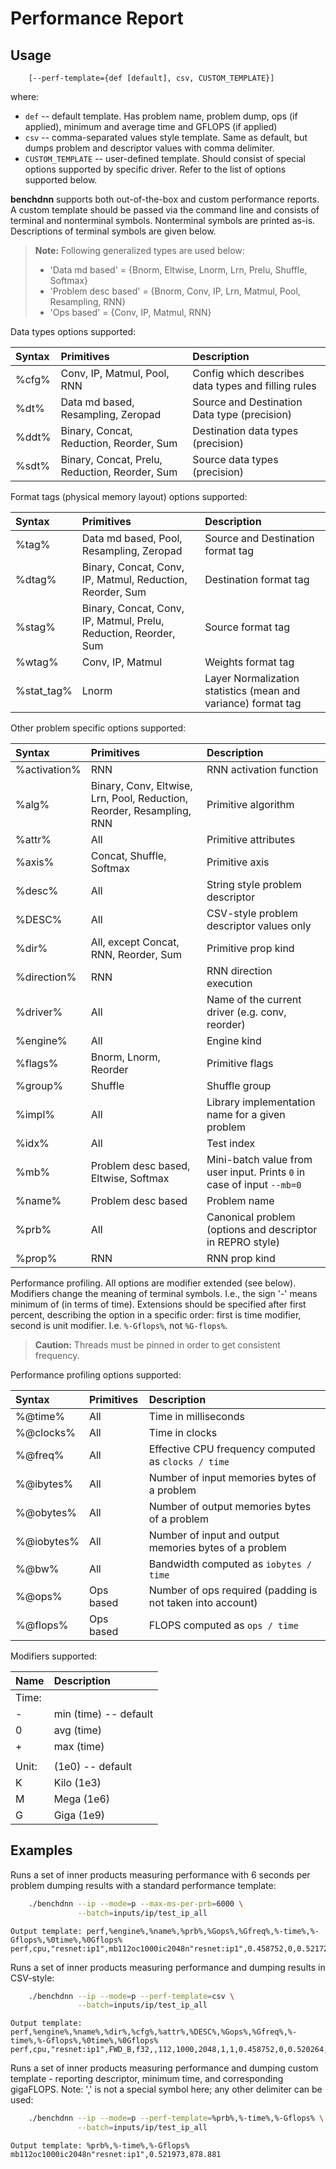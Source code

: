 # Performance Report

## Usage
```
    [--perf-template={def [default], csv, CUSTOM_TEMPLATE}]
```

where:
 - `def` -- default template. Has problem name, problem dump, ops (if applied),
          minimum and average time and GFLOPS (if applied)
 - `csv` -- comma-separated values style template. Same as default, but dumps
          problem and descriptor values with comma delimiter.
 - `CUSTOM_TEMPLATE` -- user-defined template. Should consist of special options
                      supported by specific driver. Refer to the list of
                      options supported below.


**benchdnn** supports both out-of-the-box and custom performance reports.
A custom template should be passed via the command line and consists of terminal
and nonterminal symbols. Nonterminal symbols are printed as-is. Descriptions of
terminal symbols are given below.

> **Note:** Following generalized types are used below:
>
> * 'Data md based' = {Bnorm, Eltwise, Lnorm, Lrn, Prelu, Shuffle, Softmax}
> * 'Problem desc based' = {Bnorm, Conv, IP, Lrn, Matmul, Pool, Resampling, RNN}
> * 'Ops based' = {Conv, IP, Matmul, RNN}

Data types options supported:

| Syntax | Primitives                                     | Description
| :--    | :--                                            | :--
| %cfg%  | Conv, IP, Matmul, Pool, RNN                    | Config which describes data types and filling rules
| %dt%   | Data md based, Resampling, Zeropad             | Source and Destination Data type (precision)
| %ddt%  | Binary, Concat, Reduction, Reorder, Sum        | Destination data types (precision)
| %sdt%  | Binary, Concat, Prelu, Reduction, Reorder, Sum | Source data types (precision)

Format tags (physical memory layout) options supported:

| Syntax     | Primitives                                                       | Description
| :--        | :--                                                              | :--
| %tag%      | Data md based, Pool, Resampling, Zeropad                         | Source and Destination format tag
| %dtag%     | Binary, Concat, Conv, IP, Matmul, Reduction, Reorder, Sum        | Destination format tag
| %stag%     | Binary, Concat, Conv, IP, Matmul, Prelu, Reduction, Reorder, Sum | Source format tag
| %wtag%     | Conv, IP, Matmul                                                 | Weights format tag
| %stat_tag% | Lnorm                                                            | Layer Normalization statistics (mean and variance) format tag

Other problem specific options supported:

| Syntax       | Primitives                                                            | Description
| :--          | :--                                                                   | :--
| %activation% | RNN                                                                   | RNN activation function
| %alg%        | Binary, Conv, Eltwise, Lrn, Pool, Reduction, Reorder, Resampling, RNN | Primitive algorithm
| %attr%       | All                                                                   | Primitive attributes
| %axis%       | Concat, Shuffle, Softmax                                              | Primitive axis
| %desc%       | All                                                                   | String style problem descriptor
| %DESC%       | All                                                                   | CSV-style problem descriptor values only
| %dir%        | All, except Concat, RNN, Reorder, Sum                                 | Primitive prop kind
| %direction%  | RNN                                                                   | RNN direction execution
| %driver%     | All                                                                   | Name of the current driver (e.g. conv, reorder)
| %engine%     | All                                                                   | Engine kind
| %flags%      | Bnorm, Lnorm, Reorder                                                 | Primitive flags
| %group%      | Shuffle                                                               | Shuffle group
| %impl%       | All                                                                   | Library implementation name for a given problem
| %idx%        | All                                                                   | Test index
| %mb%         | Problem desc based, Eltwise, Softmax                                  | Mini-batch value from user input. Prints `0` in case of input `--mb=0`
| %name%       | Problem desc based                                                    | Problem name
| %prb%        | All                                                                   | Canonical problem (options and descriptor in REPRO style)
| %prop%       | RNN                                                                   | RNN prop kind

Performance profiling. All options are modifier extended (see below). Modifiers
change the meaning of terminal symbols. I.e., the sign '-' means minimum of
(in terms of time). Extensions should be specified after first percent,
describing the option in a specific order: first is time modifier, second is
unit modifier. I.e. `%-Gflops%`, not `%G-flops%`.

> **Caution:** Threads must be pinned in order to get consistent frequency.

Performance profiling options supported:

| Syntax     | Primitives | Description
| :--        | :--        | :--
| %@time%    | All        | Time in milliseconds
| %@clocks%  | All        | Time in clocks
| %@freq%    | All        | Effective CPU frequency computed as `clocks / time`
| %@ibytes%  | All        | Number of input memories bytes of a problem
| %@obytes%  | All        | Number of output memories bytes of a problem
| %@iobytes% | All        | Number of input and output memories bytes of a problem
| %@bw%      | All        | Bandwidth computed as `iobytes / time`
| %@ops%     | Ops based  | Number of ops required (padding is not taken into account)
| %@flops%   | Ops based  | FLOPS computed as `ops / time`

Modifiers supported:

| Name  | Description
| :--   | :--
| Time: |
| -     | min (time) -- default
| 0     | avg (time)
| +     | max (time)
|       |
| Unit: |      (1e0) -- default
| K     | Kilo (1e3)
| M     | Mega (1e6)
| G     | Giga (1e9)

## Examples

Runs a set of inner products measuring performance with 6 seconds per problem
dumping results with a standard performance template:
``` sh
    ./benchdnn --ip --mode=p --max-ms-per-prb=6000 \
               --batch=inputs/ip/test_ip_all
```
```
Output template: perf,%engine%,%name%,%prb%,%Gops%,%Gfreq%,%-time%,%-Gflops%,%0time%,%0Gflops%
perf,cpu,"resnet:ip1",mb112oc1000ic2048n"resnet:ip1",0.458752,0,0.521729,879.293,0.576451,795.822
```

Runs a set of inner products measuring performance and dumping results in
CSV-style:
``` sh
    ./benchdnn --ip --mode=p --perf-template=csv \
               --batch=inputs/ip/test_ip_all
```
```
Output template: perf,%engine%,%name%,%dir%,%cfg%,%attr%,%DESC%,%Gops%,%Gfreq%,%-time%,%-Gflops%,%0time%,%0Gflops%
perf,cpu,"resnet:ip1",FWD_B,f32,,112,1000,2048,1,1,0.458752,0,0.520264,881.768,0.564043,813.328
```

Runs a set of inner products measuring performance and dumping custom template -
reporting descriptor, minimum time, and corresponding gigaFLOPS. Note: ',' is
not a special symbol here; any other delimiter can be used:
``` sh
    ./benchdnn --ip --mode=p --perf-template=%prb%,%-time%,%-Gflops% \
               --batch=inputs/ip/test_ip_all
```
```
Output template: %prb%,%-time%,%-Gflops%
mb112oc1000ic2048n"resnet:ip1",0.521973,878.881
```
